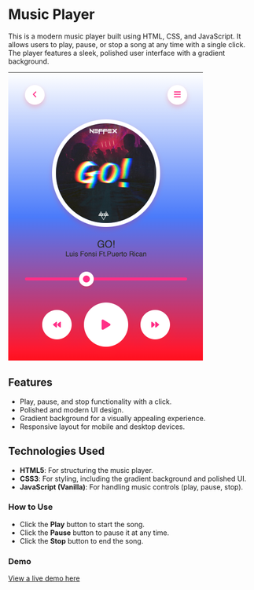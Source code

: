 # Music Player

This is a modern music player built using HTML, CSS, and JavaScript. It allows users to play, pause, or stop a song at any time with a single click. The player features a sleek, polished user interface with a gradient background.

![Music Player Screenshot](screenshot.png) 

## Features

- Play, pause, and stop functionality with a click.
- Polished and modern UI design.
- Gradient background for a visually appealing experience.
- Responsive layout for mobile and desktop devices.

## Technologies Used

- **HTML5**: For structuring the music player.
- **CSS3**: For styling, including the gradient background and polished UI.
- **JavaScript (Vanilla)**: For handling music controls (play, pause, stop).

### How to Use

- Click the **Play** button to start the song.
- Click the **Pause** button to pause it at any time.
- Click the **Stop** button to end the song.


### Demo

[View a live demo here](https://algomystique.github.io/MusicPlayer)
